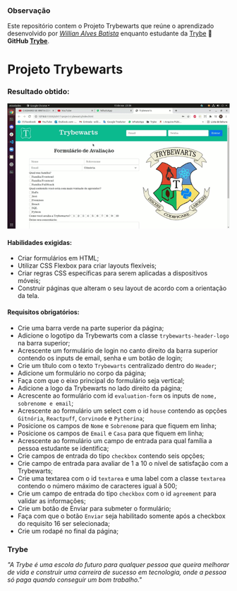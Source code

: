 ### Observação

Este repositório contem o Projeto Trybewarts que reúne o aprendizado desenvolvido por _[Willian Alves Batista](https://www.linkedin.com/in/willian-alves-batista-60aa6a180/)_ enquanto estudante da [Trybe](https://www.betrybe.com/) :rocket:
**GitHub [Trybe](https://github.com/tryber)**.

# Projeto Trybewarts
### Resultado obtido:
![](./trybewarts.gif)

#### Habilidades exigidas:

  - Criar formulários em HTML;
  - Utilizar CSS Flexbox para criar layouts flexíveis;
  - Criar regras CSS específicas para serem aplicadas a dispositivos móveis;
  - Construir páginas que alteram o seu layout de acordo com a orientação da tela.

#### Requisitos obrigatórios:

  - Crie uma barra verde na parte superior da página;
  - Adicione o logotipo da Trybewarts com a classe `trybewarts-header-logo` na barra superior;
  - Acrescente um formulário de login no canto direito da barra superior contendo os inputs de email, senha e um botão de login;
  - Crie um título com o texto `Trybewarts` centralizado dentro do `Header`;
  - Adicione um formulário no corpo da página;
  - Faça com que o eixo principal do formulário seja vertical;
  - Adicione a logo da Trybewarts no lado direito da página;
  - Acrescente ao formulário com id `evaluation-form` os inputs de `nome, sobrenome e email`;
  - Acrescente ao formulário um select com o id `house` contendo as opções `Gitnória`, `Reactpuff`, `Corvinode` e `Pytherina`;
  - Posicione os campos de `Nome` e `Sobrenome` para que fiquem em linha;
  - Posicione os campos de `Email` e `Casa` para que fiquem em linha;
  - Acrescente ao formulário um campo de entrada para qual família a pessoa estudante se identifica;
  - Crie campos de entrada do tipo `checkbox` contendo seis opções;
  - Crie campo de entrada para avaliar de 1 a 10 o nível de satisfação com a Trybewarts;
  - Crie uma textarea com o id `textarea` e uma label com a classe `textarea` contendo o número máximo de caracteres igual à 500;
  - Crie um campo de entrada do tipo `checkbox` com o id `agreement` para validar as informações;
  - Crie um botão de Enviar para submeter o formulário;
  - Faça com que o botão `Enviar` seja habilitado somente após a checkbox do requisito 16 ser selecionada;
  - Crie um rodapé no final da página;
  
### Trybe

_"A Trybe é uma escola do futuro para qualquer pessoa que queira melhorar de vida e construir uma carreira de sucesso em tecnologia, onde a pessoa só paga quando conseguir um bom trabalho."_

